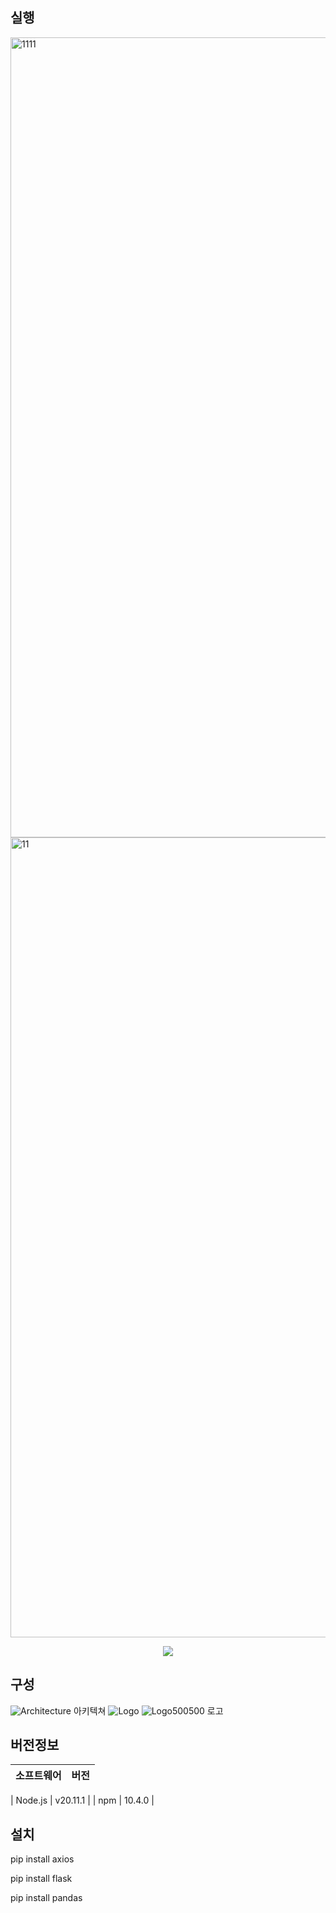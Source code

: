 ## 실행
<img width="1280" alt="1111" src="https://github.com/YunTaeng/Cap_map/assets/52120957/f107f198-1047-4563-954b-a450508dc6c5">
<img width="1280" alt="11" src="https://github.com/YunTaeng/Cap_map/assets/52120957/eb12650a-df12-42e5-9e1d-8e4488fea240">


<p align="center">
<img src="https://github.com/YunTaeng/Cap_map/assets/52120957/68d35d5c-2773-4f49-accc-40dedf7b44f5">
</p>

## 구성

![Architecture](https://github.com/YunTaeng/Cap_map/assets/52120957/0e861bd5-de79-4dd8-a1d1-ac66a2785e5a)
아키텍쳐
![Logo](https://github.com/YunTaeng/Cap_map/assets/52120957/bbebefec-dccd-4a01-bb41-5b0b0a053b5c)
![Logo500500](https://github.com/YunTaeng/Cap_map/assets/52120957/6902d080-740a-44f5-81fd-99cf93197131)
로고

## 버전정보



| 소프트웨어  | 버전      |
|-------------|-----------|

| Node.js     | v20.11.1  |
| npm         | 10.4.0    |


## 설치

pip install axios

pip install flask

pip install pandas
